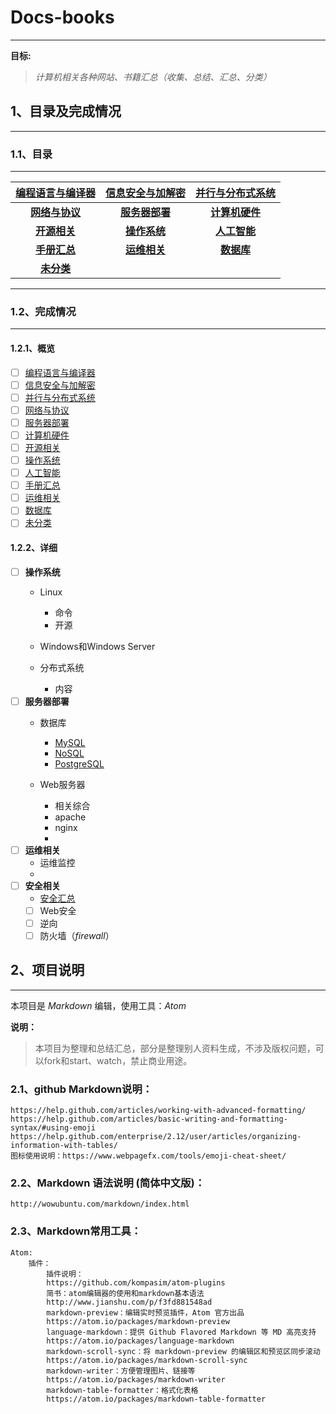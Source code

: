 # Docs-books
---
**目标:**
> _计算机相关各种网站、书籍汇总（收集、总结、汇总、分类）_
## 1、目录及完成情况
---
### 1.1、目录
---
| [编程语言与编译器](./src/编程语言与编译器/SUMMARY.md) | [信息安全与加解密](./src/信息安全与加解密/SUMMARY.md) | [并行与分布式系统](./src/并行与分布式系统/SUMMARY.md) |
|:-----------------------------------------------------:|:-----------------------------------------------------:|:-----------------------------------------------------:|
|     **[网络与协议](./src/网络与协议/README.md)**     |     **[服务器部署](./src/服务器部署/SUMMARY.md)**     |     **[计算机硬件](./src/计算机硬件/SUMMARY.md)**     |
|       **[开源相关](./src/开源相关/SUMMARY.md)**       |       **[操作系统](./src/操作系统/SUMMARY.md)**       |       **[人工智能](./src/人工智能/SUMMARY.md)**       |
|       **[手册汇总](./src/手册汇总/SUMMARY.md)**       |       **[运维相关](./src/运维相关/SUMMARY.md)**       |         **[数据库](./src/数据库/SUMMARY.md)**         |
|         **[未分类](./未分类文件/SUMMARY.md)**         |                                                       |                                                       |
---
### 1.2、完成情况
---
#### 1.2.1、概览
- [ ] [编程语言与编译器](./src/编程语言与编译器/SUMMARY.md)
- [ ] [信息安全与加解密](./src/信息安全与加解密/SUMMARY.md)
- [ ] [并行与分布式系统](./src/并行与分布式系统/SUMMARY.md)
- [ ] [网络与协议](./src/网络与协议/SUMMARY.md)
- [ ] [服务器部署](./src/服务器部署/SUMMARY.md)
- [ ] [计算机硬件](./src/计算机硬件/SUMMARY.md)
- [ ] [开源相关](./src/开源相关/SUMMARY.md)
- [ ] [操作系统](./src/操作系统/SUMMARY.md)
- [ ] [人工智能](./src/人工智能/SUMMARY.md)
- [ ] [手册汇总](./src/手册汇总/SUMMARY.md)
- [ ] [运维相关](./src/运维相关/SUMMARY.md)
- [ ] [数据库](./src/数据库/SUMMARY.md)
- [ ] [未分类](./未分类文件/SUMMARY.md)
#### 1.2.2、详细
- [ ] **操作系统**
    - Linux
        - 命令
        - 开源
    - Windows和Windows Server

    - 分布式系统
        - 内容
- [ ] **服务器部署**
    - 数据库
        - [MySQL](#MySQL)
        - [NoSQL](#NoSQL)
        - [PostgreSQL](#PostgreSQL)

  - Web服务器
    - 相关综合
    - apache
    - nginx
    -
- [ ] **运维相关**
    - 运维监控
    -
- [ ] **安全相关**
    - [安全汇总](./src/Web安全/security.md)
    - [ ] Web安全
    - [ ] 逆向
    - [ ] 防火墙（_firewall_）
## 2、项目说明
---
本项目是 _Markdown_ 编辑，使用工具：_Atom_


**说明：**
> 本项目为整理和总结汇总，部分是整理别人资料生成，不涉及版权问题，可以fork和start、watch，禁止商业用途。
### 2.1、github Markdown说明：
    https://help.github.com/articles/working-with-advanced-formatting/
    https://help.github.com/articles/basic-writing-and-formatting-syntax/#using-emoji
    https://help.github.com/enterprise/2.12/user/articles/organizing-information-with-tables/
    图标使用说明：https://www.webpagefx.com/tools/emoji-cheat-sheet/
### 2.2、Markdown 语法说明 (简体中文版)：
    http://wowubuntu.com/markdown/index.html
### 2.3、Markdown常用工具：
    Atom:
        插件：
            插件说明：
            https://github.com/kompasim/atom-plugins
            简书：atom编辑器的使用和markdown基本语法
            http://www.jianshu.com/p/f3fd881548ad
            markdown-preview：编辑实时预览插件，Atom 官方出品
            https://atom.io/packages/markdown-preview
            language-markdown：提供 Github Flavored Markdown 等 MD 高亮支持
            https://atom.io/packages/language-markdown
            markdown-scroll-sync：将 markdown-preview 的编辑区和预览区同步滚动
            https://atom.io/packages/markdown-scroll-sync
            markdown-writer：方便管理图片、链接等
            https://atom.io/packages/markdown-writer
            markdown-table-formatter：格式化表格
            https://atom.io/packages/markdown-table-formatter
